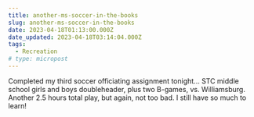 ```yaml
---
title: another-ms-soccer-in-the-books
slug: another-ms-soccer-in-the-books
date: 2023-04-18T01:13:00.000Z
date_updated: 2023-04-18T03:14:04.000Z
tags: 
  - Recreation
# type: micropost
---
```


Completed my third soccer officiating assignment tonight...  STC middle school girls and boys doubleheader, plus two B-games, vs. Williamsburg.  Another 2.5 hours total play, but again, not too bad.  I still have so much to learn!
